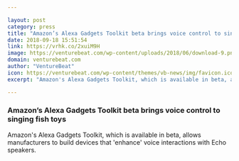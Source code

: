 ```yaml
---

layout: post
category: press
title: "Amazon’s Alexa Gadgets Toolkit beta brings voice control to singing fish toys"
date: 2018-09-18 15:51:54
link: https://vrhk.co/2xuiM9H
image: https://venturebeat.com/wp-content/uploads/2018/06/download-9.png?fit=1280%2C720&strip=all
domain: venturebeat.com
author: "VentureBeat"
icon: https://venturebeat.com/wp-content/themes/vb-news/img/favicon.ico
excerpt: "Amazon's Alexa Gadgets Toolkit, which is available in beta, allows manufacturers to build devices that 'enhance' voice interactions with Echo speakers."

---
```


### Amazon’s Alexa Gadgets Toolkit beta brings voice control to singing fish toys

Amazon's Alexa Gadgets Toolkit, which is available in beta, allows manufacturers to build devices that 'enhance' voice interactions with Echo speakers.